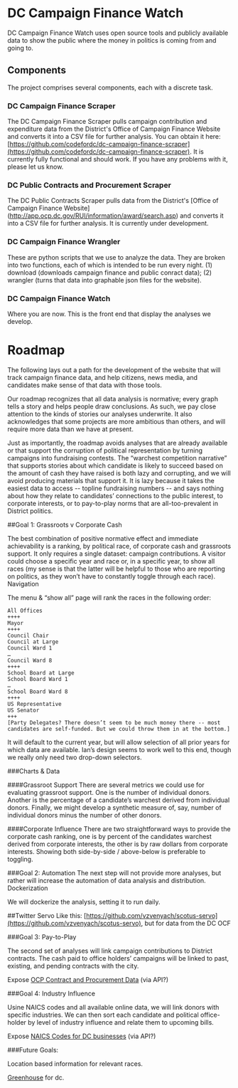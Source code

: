 

# DC Campaign Finance Watch

DC Campaign Finance Watch uses open source tools and publicly available data to show the public where the money in politics is coming from and going to.  

## Components

The project comprises several components, each with a discrete task. 

### DC Campaign Finance Scraper 

The DC Campaign Finance Scraper pulls campaign contribution and expenditure data from the District's Office of Campaign Finance Website and converts it into a CSV file for further analysis. You can obtain it here: [https://github.com/codefordc/dc-campaign-finance-scraper](https://github.com/codefordc/dc-campaign-finance-scraper).  It is currently fully functional and should work.  If you have any problems with it, please let us know. 

### DC Public Contracts and Procurement Scraper 

The DC Public Contracts Scraper pulls  data from the District's [Office of Campaign Finance Website] (http://app.ocp.dc.gov/RUI/information/award/search.asp) and converts it into a CSV file for further analysis. It is currently under development. 


### DC Campaign Finance Wrangler

These are python scripts that we use to analyze the data.  They are broken into two functions, each of which is intended to be run every night.  (1) download (downloads campaign finance and public conract data); (2) wrangler (turns that data into graphable json files for the website). 


### DC Campaign Finance Watch

Where you are now.  This is the front end that display the analyses we develop. 

# Roadmap

The following  lays out a path for the development of the website that will track campaign finance data, and help citizens, news media, and candidates make sense of that data with those tools.  

Our roadmap recognizes that all data analysis is normative; every graph tells a story and helps people draw conclusions. As such, we pay close attention to the kinds of stories our analyses underwrite. It also acknowledges that some projects are more ambitious than others, and will require more data than we have at present. 

Just as importantly, the roadmap avoids analyses that are already available or that support the corruption of political representation by turning campaigns into fundraising contests.  The “warchest competition narrative” that supports stories about which candidate is likely to succeed based on the amount of cash they have raised is both lazy and corrupting, and we will avoid producing materials that support it.  It is lazy because it takes the easiest data to access -- topline fundraising numbers -- and says nothing about how they relate to candidates’ connections to the public interest, to corporate interests, or to pay-to-play norms that are all-too-prevalent in District politics.  

##Goal 1: Grassroots v Corporate Cash

The best combination of positive normative effect and immediate achievability is a ranking, by political race, of corporate cash and grassroots support.  It only requires a single dataset: campaign contributions.  A visitor could choose a specific year and race or, in a specific year, to show all races (my sense is that the latter will be helpful to those who are reporting on politics, as they won’t have to constantly toggle through each race). 
Navigation

The menu & “show all” page will rank the races in the following order: 

```
All Offices
++++
Mayor
++++
Council Chair
Council at Large
Council Ward 1
…
Council Ward 8
++++
School Board at Large
School Board Ward 1
…
School Board Ward 8
++++
US Representative
US Senator
+++
[Party Delegates? There doesn’t seem to be much money there -- most candidates are self-funded. But we could throw them in at the bottom.]
```

It will default to the current year, but will allow selection of all prior years for which data are available. Ian’s design seems to work well to this end, though we really only need two drop-down selectors. 

###Charts & Data

####Grassroot Support
There are several metrics we could use for evaluating grassroot support.  One is the number of individual donors.  Another is the percentage of a candidate’s warchest derived from individual donors.  Finally, we might develop a synthetic measure of, say, number of individual donors minus the number of other donors. 

####Corporate Influence
There are two straightforward ways to provide the corporate cash ranking, one is by percent of the candidates warchest derived from corporate interests, the other is by raw dollars from corporate interests.  Showing both side-by-side / above-below is preferable to toggling. 

###Goal 2: Automation
The next step will not provide more analyses, but rather will increase the automation of data analysis and distribution.  
Dockerization

We will dockerize the analysis, setting it to run daily. 

##Twitter Servo
Like this: [https://github.com/vzvenyach/scotus-servo](https://github.com/vzvenyach/scotus-servo), but for data from the DC OCF

###Goal 3: Pay-to-Play

The second set of analyses will link campaign contributions to District contracts.  The cash paid to office holders’ campaigns will be linked to past, existing, and pending contracts with the city. 

Expose [OCP Contract and Procurement Data](http://app.ocp.dc.gov/RUI/information/award/search.asp) (via API?)  

###Goal 4: Industry Influence

Usine NAICS codes and all available online data, we will link donors with specific industries. We can then sort each candidate and political office-holder by level of industry influence and relate them to upcoming bills.  

Expose [NAICS Codes for DC businesses](http://dcra.dc.gov/service/get-general-business-license-gbl) (via API?) 

###Future Goals: 

Location based information for relevant races. 

[Greenhouse](http://allaregreen.us/) for dc. 
